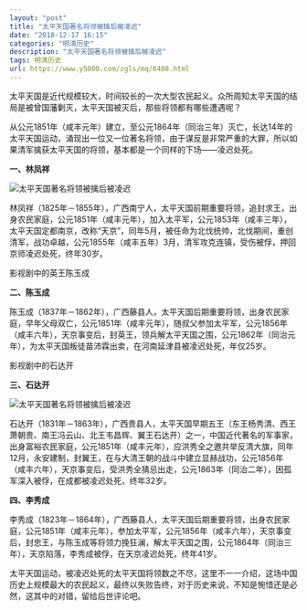 ```yaml
---
layout: "post"
title: "太平天国著名将领被擒后被凌迟"
date: "2018-12-17 16:15"
categories: "明清历史"
description: "太平天国著名将领被擒后被凌迟"
tags: 明清历史
url: https://www.y5000.com/zgls/mq/6408.html
---
```






太平天国是近代规模较大，时间较长的一次大型农民起义。众所周知太平天国的结局是被曾国藩剿灭，太平天国被灭后，那些将领都有哪些遭遇呢？

从公元1851年（咸丰元年）建立，至公元1864年（同治三年）灭亡，长达14年的太平天国运动，涌现出一位又一位著名将领，由于谋反是非常严重的大罪，所以如果清军擒获太平天国的将领，基本都是一个同样的下场——凌迟处死。

**一、林凤祥**

![太平天国著名将领被擒后被凌迟](/uploads/allimg/161202/6-16120215311K02.JPG)

林凤祥（1825年－1855年），广西南宁人，太平天国前期重要将领，追封求王，出身农民家庭，公元1851年（咸丰元年），加入太平军，公元1853年（咸丰三年），太平天国定都南京，改称“天京”，同年5月，被任命为北伐统帅，北伐期间，重创清军，战功卓越，公元1855年（咸丰五年）3月，清军攻克连镇，受伤被俘，押回京师凌迟处死，终年30岁。

影视剧中的英王陈玉成

**二、陈玉成**

陈玉成（1837年－1862年），广西藤县人，太平天国后期重要将领，出身农民家庭，早年父母双亡，公元1851年（咸丰元年），随叔父参加太平军，公元1856年（咸丰六年），天京事变后，封英王，领兵解太平天国之围，公元1862年（同治元年），为太平天国叛徒苗沛霖出卖，在河南延津县被凌迟处死，年仅25岁。

影视剧中的石达开

**三、石达开**

![太平天国著名将领被擒后被凌迟](/uploads/allimg/161202/6-161202153154540.JPG)

石达开（1831年－1863年），广西贵县人，太平天国早期五王（东王杨秀清、西王萧朝贵、南王冯云山、北王韦昌辉、翼王石达开）之一，中国近代著名的军事家，出身富裕农民家庭，公元1851年（咸丰元年），应洪秀全之邀共举反清大旗，同年12月，永安建制，封翼王，在与大清王朝的战斗中建立显赫战功，公元1856年（咸丰六年），天京事变后，受洪秀全猜忌出走，公元1863年（同治二年），因孤军深入被俘，在成都被凌迟处死，终年32岁。

**四、李秀成**

李秀成（1823年－1864年），广西藤县人，太平天国后期重要将领，出身农民家庭，公元1851年（咸丰元年），参加太平军，公元1856年（咸丰六年），天京事变后，封忠王，与陈玉成等将领力挽狂澜，解太平天国之围，公元1864年（同治三年），天京陷落，李秀成被俘，在天京凌迟处死，终年41岁。

太平天国运动，被凌迟处死的太平天国将领数之不尽，这里不一一介绍，这场中国历史上规模最大的农民起义，最终以失败告终，对于历史来说，不知是惋惜还是必然，这其中的对错，留给后世评论吧。

